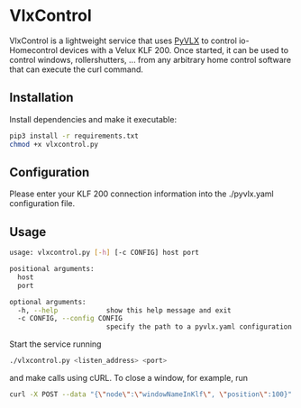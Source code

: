 # VlxControl
VlxControl is a lightweight service that uses [PyVLX](https://github.com/Julius2342/pyvlx) to control io-Homecontrol devices with a Velux KLF 200. Once started, it can be used to control windows, rollershutters, ... from any arbitrary home control software that can execute the curl command.

Installation
------------
Install dependencies and make it executable:

```bash
pip3 install -r requirements.txt
chmod +x vlxcontrol.py
```

Configuration
-------------
Please enter your KLF 200 connection information into the ./pyvlx.yaml configuration file.

Usage
----
```bash
usage: vlxcontrol.py [-h] [-c CONFIG] host port

positional arguments:
  host
  port

optional arguments:
  -h, --help            show this help message and exit
  -c CONFIG, --config CONFIG
                        specify the path to a pyvlx.yaml configuration file
```

Start the service running
```bash
./vlxcontrol.py <listen_address> <port>
```

and make calls using cURL. To close a window, for example, run

```bash
curl -X POST --data "{\"node\":\"windowNameInKlf\", \"position\":100}" --header "Content-Type: application/json" http://<your-server>:<port>/set
```
